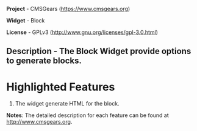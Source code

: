 **Project** - CMSGears (https://www.cmsgears.org)

**Widget**  - Block

**License** - GPLv3 (http://www.gnu.org/licenses/gpl-3.0.html)

**Description** - The Block Widget provide options to generate blocks.
---

# Highlighted Features
1. The widget generate HTML for the block.

**Notes**: The detailed description for each feature can be found at http://www.cmsgears.org.
